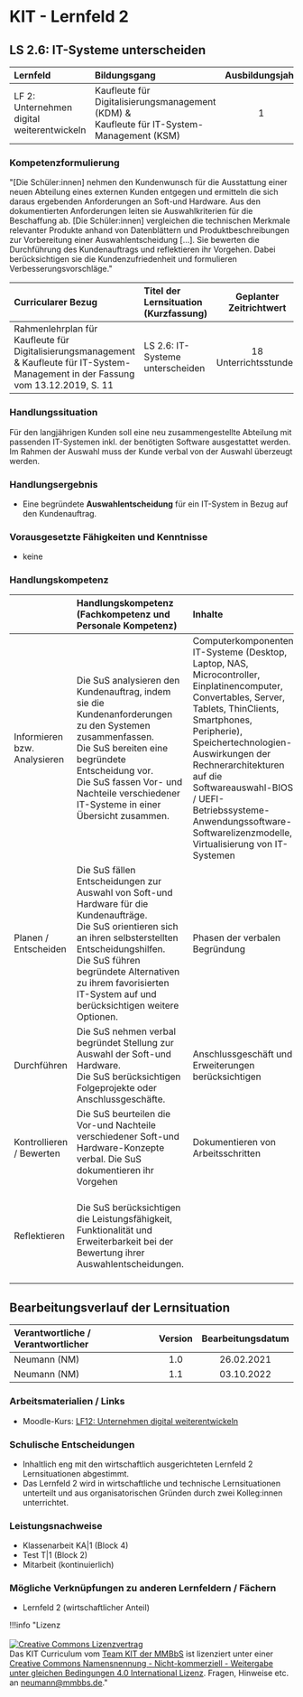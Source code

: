 # KIT - Lernfeld 2

## LS 2.6: IT-Systeme unterscheiden

| Lernfeld | Bildungsgang | Ausbildungsjahr |
| :--- | :--- | :---: |
| LF 2:</br>Unternehmen digital weiterentwickeln | Kaufleute für Digitalisierungsmanagement (KDM) &<br> Kaufleute für IT-System-Management (KSM) | 1 |

### Kompetenzformulierung

"[Die Schüler:innen] nehmen den Kundenwunsch für die Ausstattung einer neuen Abteilung eines externen Kunden entgegen und ermitteln die sich daraus ergebenden Anforderungen an Soft-und Hardware. Aus den dokumentierten Anforderungen leiten sie Auswahlkriterien für die Beschaffung ab. [Die Schüler:innen] vergleichen die technischen Merkmale relevanter Produkte anhand von Datenblättern und Produktbeschreibungen zur Vorbereitung einer Auswahlentscheidung [...]. Sie bewerten die Durchführung des Kundenauftrags und reflektieren ihr Vorgehen. Dabei berücksichtigen sie die Kundenzufriedenheit und formulieren Verbesserungsvorschläge."

| Curricularer Bezug | Titel der Lernsituation (Kurzfassung) | Geplanter Zeitrichtwert |
| :--- | :--- | :---: |
| Rahmenlehrplan für Kaufleute für Digitalisierungsmanagement & Kaufleute für IT-System-Management in der Fassung vom 13.12.2019, S. 11 | LS 2.6: IT-Systeme unterscheiden | 18 Unterrichtsstunden |

### Handlungssituation

Für den langjährigen Kunden soll eine neu zusammengestellte Abteilung mit passenden IT-Systemen inkl. der benötigten Software ausgestattet werden. Im Rahmen der Auswahl muss der Kunde verbal von der Auswahl überzeugt werden.

### Handlungsergebnis

- Eine begründete **Auswahlentscheidung** für ein IT-System in Bezug auf den Kundenauftrag.

<div style="page-break-after: always;"></div>

### Vorausgesetzte Fähigkeiten und Kenntnisse

- keine

### Handlungskompetenz

| | Handlungskompetenz</br>(Fachkompetenz und Personale Kompetenz) | Inhalte | Sozialform/Methoden |
| :--- | :--- | :--- | :--- |
| Informieren bzw. Analysieren | Die SuS analysieren den Kundenauftrag, indem sie die Kundenanforderungen zu den Systemen zusammenfassen.<br>Die SuS bereiten eine begründete Entscheidung vor.<br>Die SuS fassen Vor- und Nachteile verschiedener IT-Systeme in einer Übersicht zusammen. | Computerkomponenten, IT-Systeme (Desktop, Laptop, NAS, Microcontroller, Einplatinencomputer, Convertables, Server, Tablets, ThinClients, Smartphones, Peripherie), Speichertechnologien-Auswirkungen der Rechnerarchitekturen auf die Softwareauswahl-BIOS / UEFI-Betriebssysteme-Anwendungssoftware-Softwarelizenzmodelle, Virtualisierung von IT-Systemen | Informationsmaterialien zur zielgerichteten Recherche werden vorausgewählt, Erarbeitung von Mindmaps als Entscheidungshilfen, PU & DU: Gruppenarbeit in Stammgruppen |
| Planen / Entscheiden | Die SuS fällen Entscheidungen zur Auswahl von Soft-und Hardware für die Kundenaufträge.<br>Die SuS orientieren sich an ihren selbsterstellten Entscheidungshilfen.<br>Die SuS führen begründete Alternativen zu ihrem favorisierten IT-System auf und berücksichtigen weitere Optionen. | Phasen der verbalen Begründung | Phasen der verbalen Begründung als Strategie zur Überzeugung des Kunden werden gemeinsam erarbeitet, PU & DU: Gruppenarbeit in Stammgruppen |
| Durchführen | Die SuS nehmen verbal begründet Stellung zur Auswahl der Soft-und Hardware.<br>Die SuS berücksichtigen Folgeprojekte oder Anschlussgeschäfte. | Anschlussgeschäft und Erweiterungen berücksichtigen | Bewusster Verzicht auf die Nutzwertanalyse, da diese in anderenLernsituationen Bestandteil ist. PU & DU: Gruppenarbeit in Stammgruppen |
| Kontrollieren / Bewerten | Die SuS beurteilen die Vor-und Nachteile verschiedener Soft-und Hardware-Konzepte verbal. Die SuS dokumentieren ihr Vorgehen | Dokumentieren von Arbeitsschritten | Nutzung eines vorstrukturierten Padlets für die Dokumentation in den Gruppen, PU & DU: Gruppenarbeit in Stammgruppen |
| Reflektieren | Die SuS berücksichtigen die Leistungsfähigkeit, Funktionalität und Erweiterbarkeit bei der Bewertung ihrer Auswahlentscheidungen. |  | Einführung eines Auswertungsbogens für den Kundenauftrag mit Leitfragen; erst Einzelarbeit und anschließend im PU & DU Gruppenarbeit in Stammgruppen |

## Bearbeitungsverlauf der Lernsituation

| Verantwortliche / Verantwortlicher | Version | Bearbeitungsdatum |
| :--- | :---: | :---: |
| Neumann (NM) | 1.0 | 26.02.2021 |
| Neumann (NM) | 1.1 | 03.10.2022 |

### Arbeitsmaterialien / Links

- Moodle-Kurs: [LF12: Unternehmen digital weiterentwickeln
](https://moodle.mm-bbs.de/moodle/course/view.php?id=2733)

### Schulische Entscheidungen

- Inhaltlich eng mit den wirtschaftlich ausgerichteten Lernfeld 2 Lernsituationen abgestimmt.
- Das Lernfeld 2 wird in wirtschaftliche und technische Lernsituationen unterteilt und aus organisatorischen Gründen durch zwei Kolleg:innen unterrichtet.

<div style="page-break-after: always;"></div>

### Leistungsnachweise

- Klassenarbeit KA|1 (Block 4)
- Test T|1 (Block 2)
- Mitarbeit (kontinuierlich)

### Mögliche Verknüpfungen zu anderen Lernfeldern / Fächern

- Lernfeld 2 (wirtschaftlicher Anteil)

!!!info "Lizenz<br><br><a rel="license" href="http://creativecommons.org/licenses/by-nc-sa/4.0/"><img alt="Creative Commons Lizenzvertrag" style="border-width:0" src="https://i.creativecommons.org/l/by-nc-sa/4.0/88x31.png" /></a><br /><span xmlns:dct="http://purl.org/dc/terms/" property="dct:title">Das KIT Curriculum</span> vom <a xmlns:cc="http://creativecommons.org/ns#" href="https://herr-nm.github.io/KIT-Curriculum/" property="cc:attributionName" rel="cc:attributionURL">Team KIT der MMBbS</a> ist lizenziert unter einer <a rel="license" href="http://creativecommons.org/licenses/by-nc-sa/4.0/">Creative Commons Namensnennung - Nicht-kommerziell - Weitergabe unter gleichen Bedingungen 4.0 International Lizenz</a>. Fragen, Hinweise etc. an neumann@mmbbs.de."